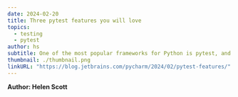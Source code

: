 ```yaml
---
date: 2024-02-20
title: Three pytest features you will love
topics:
  - testing
  - pytest
author: hs
subtitle: One of the most popular frameworks for Python is pytest, and it comes with several cool features. I’m going to show you three of them in this blog post.
thumbnail: ./thumbnail.png
linkURL: "https://blog.jetbrains.com/pycharm/2024/02/pytest-features/"
---
```


**Author: Helen Scott**
